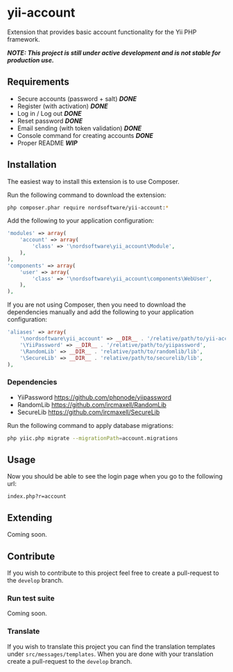 yii-account
===========

Extension that provides basic account functionality for the Yii PHP framework.

___NOTE: This project is still under active development and is not stable for production use.___

Requirements
------------

- Secure accounts (password + salt) ___DONE___
- Register (with activation) ___DONE___
- Log in / Log out ___DONE___
- Reset password ___DONE___
- Email sending (with token validation) ___DONE___
- Console command for creating accounts ___DONE___
- Proper README ___WIP___

Installation
------------

The easiest way to install this extension is to use Composer.

Run the following command to download the extension:

```bash
php composer.phar require nordsoftware/yii-account:*
```

Add the following to your application configuration:

```php
'modules' => array(
    'account' => array(
        'class' => '\nordsoftware\yii_account\Module',
    ),
),
'components' => array(
    'user' => array(
        'class' => '\nordsoftware\yii_account\components\WebUser',
    ),
),
```
If you are not using Composer, then you need to download the dependencies manually and add the following to your application configuration:

```php
'aliases' => array(
    '\nordsoftware\yii_account' => __DIR__ . '/relative/path/to/yii-account',
    '\YiiPassword' => __DIR__ . '/relative/path/to/yiipassword',
    '\RandomLib' => __DIR__ . 'relative/path/to/randomlib/lib',
    '\SecureLib' => __DIR__ . 'relative/path/to/securelib/lib',
),
```

### Dependencies

- YiiPassword https://github.com/phpnode/yiipassword
- RandomLib https://github.com/ircmaxell/RandomLib
- SecureLib https://github.com/ircmaxell/SecureLib

Run the following command to apply database migrations:

```bash
php yiic.php migrate --migrationPath=account.migrations
```

Usage
-----

Now you should be able to see the login page when you go to the following url:

```
index.php?r=account
```

Extending
---------

Coming soon.

Contribute
----------

If you wish to contribute to this project feel free to create a pull-request to the ```develop``` branch.

### Run test suite

Coming soon.

### Translate

If you wish to translate this project you can find the translation templates under ```src/messages/templates```.
When you are done with your translation create a pull-request to the ```develop``` branch.